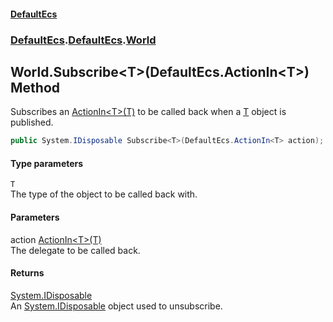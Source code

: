 #### [DefaultEcs](./index.md 'index')
### [DefaultEcs](./index.md 'index').[DefaultEcs](./DefaultEcs.md 'DefaultEcs').[World](./DefaultEcs-World.md 'DefaultEcs.World')
## World.Subscribe&lt;T&gt;(DefaultEcs.ActionIn&lt;T&gt;) Method
Subscribes an [ActionIn&lt;T&gt;(T)](./DefaultEcs-ActionIn-T-(T).md 'DefaultEcs.ActionIn&lt;T&gt;(T)') to be called back when a [T](#DefaultEcs-World-Subscribe-T-(DefaultEcs-ActionIn-T-)-T 'DefaultEcs.World.Subscribe&lt;T&gt;(DefaultEcs.ActionIn&lt;T&gt;).T') object is published.  
```C#
public System.IDisposable Subscribe<T>(DefaultEcs.ActionIn<T> action);
```
#### Type parameters
<a name='DefaultEcs-World-Subscribe-T-(DefaultEcs-ActionIn-T-)-T'></a>
`T`  
The type of the object to be called back with.  
#### Parameters
<a name='DefaultEcs-World-Subscribe-T-(DefaultEcs-ActionIn-T-)-action'></a>
action [ActionIn&lt;T&gt;(T)](./DefaultEcs-ActionIn-T-(T).md 'DefaultEcs.ActionIn&lt;T&gt;(T)')  
The delegate to be called back.  
#### Returns
[System.IDisposable](https://docs.microsoft.com/en-us/dotnet/api/System.IDisposable 'System.IDisposable')  
An [System.IDisposable](https://docs.microsoft.com/en-us/dotnet/api/System.IDisposable 'System.IDisposable') object used to unsubscribe.  
